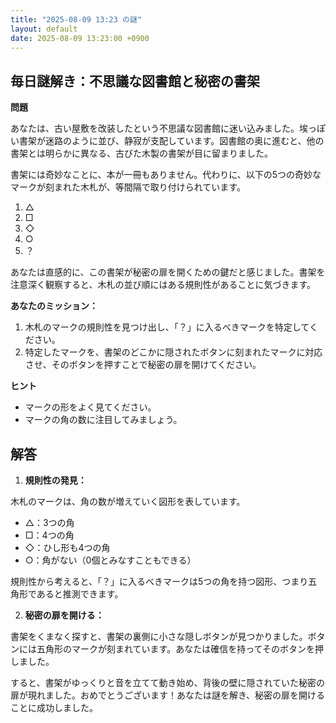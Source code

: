 ```yaml
---
title: "2025-08-09 13:23 の謎"
layout: default
date: 2025-08-09 13:23:00 +0900
---
```

## 毎日謎解き：不思議な図書館と秘密の書架

**問題**

あなたは、古い屋敷を改装したという不思議な図書館に迷い込みました。埃っぽい書架が迷路のように並び、静寂が支配しています。図書館の奥に進むと、他の書架とは明らかに異なる、古びた木製の書架が目に留まりました。

書架には奇妙なことに、本が一冊もありません。代わりに、以下の5つの奇妙なマークが刻まれた木札が、等間隔で取り付けられています。

1.  △
2.  □
3.  ◇
4.  ○
5.  ？

あなたは直感的に、この書架が秘密の扉を開くための鍵だと感じました。書架を注意深く観察すると、木札の並び順にはある規則性があることに気づきます。

**あなたのミッション：**

1.  木札のマークの規則性を見つけ出し、「？」に入るべきマークを特定してください。
2.  特定したマークを、書架のどこかに隠されたボタンに刻まれたマークに対応させ、そのボタンを押すことで秘密の扉を開けてください。

**ヒント**

*   マークの形をよく見てください。
*   マークの角の数に注目してみましょう。

## 解答

1.  **規則性の発見：**

木札のマークは、角の数が増えていく図形を表しています。

*   △：3つの角
*   □：4つの角
*   ◇：ひし形も4つの角
*   ○：角がない（0個とみなすこともできる）

規則性から考えると、「？」に入るべきマークは5つの角を持つ図形、つまり五角形であると推測できます。

2.  **秘密の扉を開ける：**

書架をくまなく探すと、書架の裏側に小さな隠しボタンが見つかりました。ボタンには五角形のマークが刻まれています。あなたは確信を持ってそのボタンを押しました。

すると、書架がゆっくりと音を立てて動き始め、背後の壁に隠されていた秘密の扉が現れました。おめでとうございます！あなたは謎を解き、秘密の扉を開けることに成功しました。
